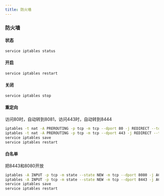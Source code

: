 ```yaml
---
title: 防火墙
---
```

### 防火墙
#### 状态
``` bash
service iptables status
```
#### 开启
``` bash
service iptables restart
```
#### 关闭
``` bash
service iptables stop
```

#### 重定向
访问80时，自动转到8081，访问443时，自动转到8444
``` bash
iptables -t nat -A PREROUTING -p tcp -m tcp --dport 80 -j REDIRECT --to-ports 8081
iptables -t nat -A PREROUTING -p tcp -m tcp --dport 443 -j REDIRECT --to-ports 8444
service iptables save
service iptables restart
```

#### 白名单
把8443和8080开放
``` bash
iptables -A INPUT -p tcp -m state --state NEW -m tcp --dport 8080 -j ACCEPT
iptables -A INPUT -p tcp -m state --state NEW -m tcp --dport 8443 -j ACCEPT
service iptables save
service iptables restart
```
